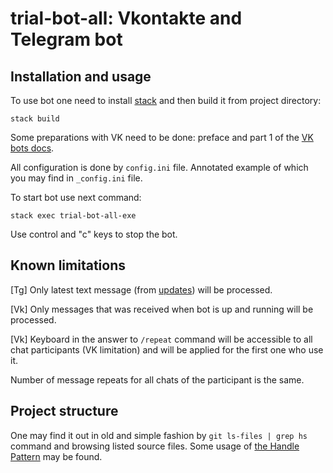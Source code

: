 # trial-bot-all: Vkontakte and Telegram bot

## Installation and usage

To use bot one need to install [stack](https://docs.haskellstack.org/en/stable/README/#how-to-install) and then build it from project directory:

```
stack build
```

Some preparations with VK need to be done: preface and part 1 of the [VK bots docs](https://vk.com/dev/bots_docs).

All configuration is done by `config.ini` file. Annotated example of which you may find in `_config.ini` file.

To start bot use next command:

```
stack exec trial-bot-all-exe
```

Use control and "c" keys to stop the bot.

## Known limitations

[Tg] Only latest text message (from [updates](https://core.telegram.org/bots/api#getting-updates)) will be processed.

[Vk] Only messages that was received when bot is up and running will be processed.

[Vk] Keyboard in the answer to `/repeat` command will be accessible to all chat participants (VK limitation) and will be applied for the first one who use it.

Number of message repeats for all chats of the participant is the same.


## Project structure

One may find it out in old and simple fashion by `git ls-files | grep hs` command and browsing listed source files. Some usage of [the Handle Pattern](https://jaspervdj.be/posts/2018-03-08-handle-pattern.html) may be found.
